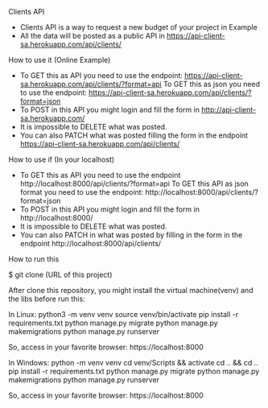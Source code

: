 Clients API

- Clients API is a way to request a new budget of your project in Example
- All the data will be posted as a public API in https://api-client-sa.herokuapp.com/api/clients/

How to use it (Online Example)

- To GET this as API you need to use the endpoint: https://api-client-sa.herokuapp.com/api/clients/?format=api 
To GET this as json you need to use the endpoint: https://api-client-sa.herokuapp.com/api/clients/?format=json
- To POST in this API you might login and fill the form in http://api-client-sa.herokuapp.com/
- It is impossible to DELETE what was posted.
- You can also PATCH what was posted filling the form in the endpoint https://api-client-sa.herokuapp.com/api/clients/

How to use if (In your localhost)
- To GET this as API you need to use the endpoint http://localhost:8000/api/clients/?format=api
To GET this API as json format you need to use the endpoint: http://localhost:8000/api/clients/?format=json
- To POST in this API you might login and fill the form in http://localhost:8000/
- It is impossible to DELETE what was posted.
- You can also PATCH in what was posted by filling in the form in the endpoint http://localhost:8000/api/clients/

How to run this

$ git clone (URL of this project)

After clone this repository, you might install the virtual machine(venv) and the libs before run this:

In Linux:
python3 -m venv venv
source venv/bin/activate
pip install -r requirements.txt
python manage.py migrate
python manage.py makemigrations
python manage.py runserver

So, access in your favorite browser: https://localhost:8000

In Windows:
python -m venv venv
cd venv/Scripts && activate
cd .. && cd ..
pip install -r requirements.txt
python manage.py migrate
python manage.py makemigrations
python manage.py runserver

So, access in your favorite browser: https://localhost:8000